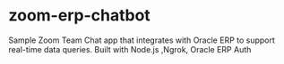 # zoom-erp-chatbot
Sample Zoom Team Chat app that integrates with Oracle ERP to support real-time data queries. Built with Node.js ,Ngrok, Oracle ERP Auth
